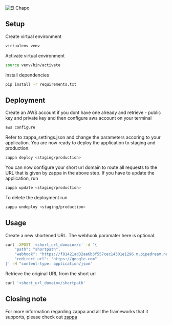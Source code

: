 ![El Chapo](https://cdn.shopify.com/s/files/1/0070/3666/5911/files/el_chapo_1.png?v=1595129943)

## Setup

Create virtual environment
```sh
virtualenv venv
```
Activate virtual environment
```sh
source venv/bin/activate
```
Install dependencies
```sh
pip install -r requirements.txt
```


## Deployment

Create an AWS account if you dont have one already and retrieve - public key and private key and then configure aws account on your terminal
```sh
aws configure
```

Refer to zappa_settings.json and change the parameters accoring to your application. You are now ready to deploy the application to staging and production.
```sh
zappa deploy <staging/production>
```
You can now configure your short url domain to route all requests to the URL that is given by zappa in the above step. If you have to update the application, run
```sh
zappa update <staging/production>
```
To delete the deployment run
```sh
zappa undeploy <staging/production>
```

## Usage

Create a new shortened URL. The webhook paramater here is optional.
```sh
curl -XPOST '<short_url_domain>/c' -d '{
	"path": "shortpath",
	"webhook": "https://f81421ad32aa6b3f557cec14301e1296.m.pipedream.net?id=idtotrack",
	"redirect_url": "https://google.com"
}' -H "content-type: application/json"
```
Retrieve the original URL from the short url
```sh
curl '<short_url_domain>/shortpath'
```

## Closing note
For more information regarding zappa and all the frameworks that it supports, please check out [zappa](https://github.com/Miserlou/Zappa)
